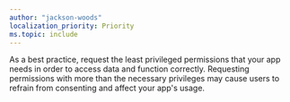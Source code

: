 ```yaml
---
author: "jackson-woods"
localization_priority: Priority
ms.topic: include
---
```


<!-- markdownlint-disable MD041-->

As a best practice, request the least privileged permissions that your app needs in order to access data and function correctly. Requesting permissions with more than the necessary privileges may cause users to refrain from consenting and affect your app's usage.
